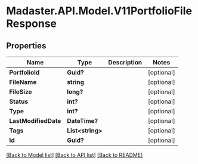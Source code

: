 # Madaster.API.Model.V11PortfolioFileResponse
## Properties

Name | Type | Description | Notes
------------ | ------------- | ------------- | -------------
**PortfolioId** | **Guid?** |  | [optional] 
**FileName** | **string** |  | [optional] 
**FileSize** | **long?** |  | [optional] 
**Status** | **int?** |  | [optional] 
**Type** | **int?** |  | [optional] 
**LastModifiedDate** | **DateTime?** |  | [optional] 
**Tags** | **List&lt;string&gt;** |  | [optional] 
**Id** | **Guid?** |  | [optional] 

[[Back to Model list]](../README.md#documentation-for-models) [[Back to API list]](../README.md#documentation-for-api-endpoints) [[Back to README]](../README.md)

